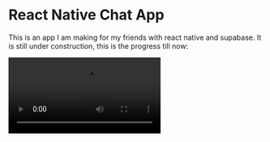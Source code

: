 # React Native Chat App

This is an app I am making for my friends with react native and supabase. It is still under construction, this is the progress till now:

<video src="./stages/Stage_1.mp4"/>
